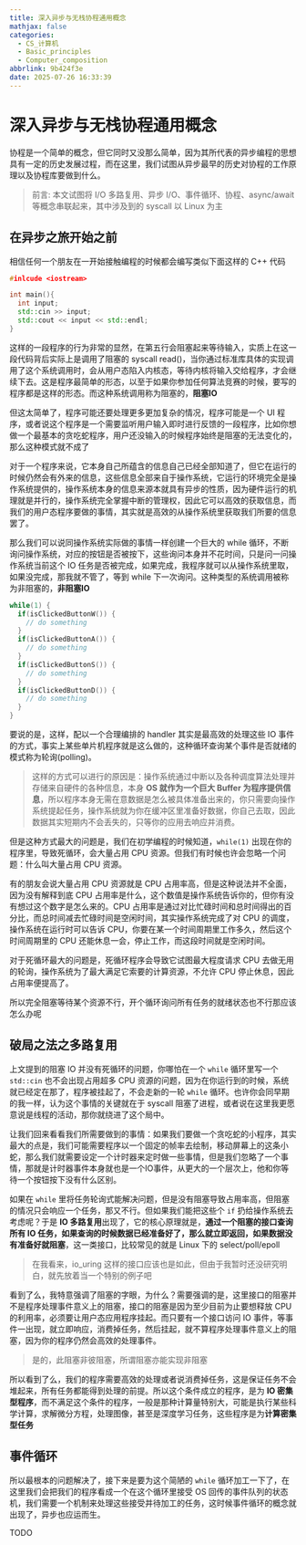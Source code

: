 ```yaml
---
title: 深入异步与无栈协程通用概念
mathjax: false
categories:
  - CS_计算机
  - Basic_principles
  - Computer_composition
abbrlink: 9b424f3e
date: 2025-07-26 16:33:39
---
```


# 深入异步与无栈协程通用概念
协程是一个简单的概念，但它同时又没那么简单，因为其所代表的异步编程的思想具有一定的历史发展过程，而在这里，我们试图从异步最早的历史对协程的工作原理以及协程库要做到什么。

<!--more-->

> 前言: 本文试图将 I/O 多路复用、异步 I/O、事件循环、协程、async/await 等概念串联起来，其中涉及到的 syscall 以 Linux 为主

## 在异步之旅开始之前
相信任何一个朋友在一开始接触编程的时候都会编写类似下面这样的 C++ 代码

```cpp
#inlcude <iostream>

int main(){
  int input;
  std::cin >> input;
  std::cout << input << std::endl; 
}

```

这样的一段程序的行为非常的显然，在第五行会阻塞起来等待输入，实质上在这一段代码背后实际上是调用了阻塞的 syscall read()，当你通过标准库具体的实现调用了这个系统调用时，会从用户态陷入内核态，等待内核将输入交给程序，才会继续下去。这是程序最简单的形态，以至于如果你参加任何算法竞赛的时候，要写的程序都是这样的形态。而这种系统调用称为阻塞的，**阻塞IO**

但这太简单了，程序可能还要处理更多更加复杂的情况，程序可能是一个 UI 程序，或者说这个程序是一个需要监听用户输入即时进行反馈的一段程序，比如你想做一个最基本的贪吃蛇程序，用户还没输入的时候程序始终是阻塞的无法变化的，那么这种模式就不成了

对于一个程序来说，它本身自己所蕴含的信息自己已经全部知道了，但它在运行的时候仍然会有外来的信息，这些信息全部来自于操作系统，它运行的环境完全是操作系统提供的，操作系统本身的信息来源本就具有异步的性质，因为硬件运行的机理就是并行的，操作系统完全掌握中断的管理权，因此它可以高效的获取信息，而我们的用户态程序要做的事情，其实就是高效的从操作系统里获取我们所要的信息罢了。


那么我们可以说同操作系统实际做的事情一样创建一个巨大的 while 循环，不断询问操作系统，对应的按钮是否被按下，这些询问本身并不花时间，只是问一问操作系统当前这个 IO 任务是否被完成，如果完成，我程序就可以从操作系统里取，如果没完成，那我就不管了，等到 while 下一次询问。这种类型的系统调用被称为非阻塞的，**非阻塞IO**


```cpp
while(1) {
  if(isClickedButtonW()) {
    // do something
  }
  if(isClickedButtonA()) {
    // do something
  }
  if(isClickedButtonS()) {
    // do something
  }
  if(isClickedButtonD()) {
    // do something
  }
}
```

要说的是，这样，配以一个合理编排的 handler 其实是最高效的处理这些 IO 事件的方式，事实上某些单片机程序就是这么做的，这种循环查询某个事件是否就绪的模式称为轮询(polling)。

> 这样的方式可以进行的原因是：操作系统通过中断以及各种调度算法处理并存储来自硬件的各种信息，本身 **OS 就作为一个巨大 Buffer 为程序提供信息**，所以程序本身无需在意数据是怎么被具体准备出来的，你只需要向操作系统提起任务，操作系统就为你在缓冲区里准备好数据，你自己去取，因此数据其实短期内不会丢失的，只等你的应用去响应并消费。

但是这种方式最大的问题是，我们在初学编程的时候知道，`while(1)` 出现在你的程序里，导致死循环，会大量占用 CPU 资源。但我们有时候也许会忽略一个问题：什么叫大量占用 CPU 资源。

有的朋友会说大量占用 CPU 资源就是 CPU 占用率高，但是这种说法并不全面，因为没有解释到底 CPU 占用率是什么，这个数值是操作系统告诉你的，但你有没有想过这个数字是怎么来的。CPU 占用率是通过对比忙碌时间和总时间得出的百分比，而总时间减去忙碌时间是空闲时间，其实操作系统完成了对 CPU 的调度，操作系统在运行时可以告诉 CPU，你要在某一个时间周期里工作多久，然后这个时间周期里的 CPU 还能休息一会，停止工作，而这段时间就是空闲时间。

对于死循环最大的问题是，死循环程序会导致它试图最大程度请求 CPU 去做无用的轮询，操作系统为了最大满足它索要的计算资源，不允许 CPU 停止休息，因此占用率便提高了。

所以完全阻塞等待某个资源不行，开个循环询问所有任务的就绪状态也不行那应该怎么办呢

## 破局之法之多路复用
上文提到的阻塞 IO 并没有死循环的问题，你哪怕在一个 `while` 循环里写一个 `std::cin` 也不会出现占用超多 CPU 资源的问题，因为在你运行到的时候，系统就已经定在那了，程序被挂起了，不会走新的一轮 `while` 循环。也许你会同早期的我一样，认为这个事情的关键就在于 syscall 阻塞了进程，或者说在这里我更愿意说是线程的活动，那你就绕进了这个局中。

让我们回来看看我们所需要做到的事情：如果我们要做一个贪吃蛇的小程序，其实最大的点是，我们可能需要程序以一个固定的帧率去绘制，移动屏幕上的这条小蛇，那么我们就需要设定一个计时器来定时做一些事情，但是我们忽略了一个事情，那就是计时器事件本身就也是一个IO事件，从更大的一个层次上，他和你等待一个按钮按下没有什么区别。

如果在 `while` 里将任务轮询式能解决问题，但是没有阻塞导致占用率高，但阻塞的情况只会响应一个任务，那又不行。但如果我们能把这些个 `if` 扔给操作系统去考虑呢？于是 **IO 多路复用**出现了，它的核心原理就是，**通过一个阻塞的接口查询所有 IO 任务，如果查询的时候数据已经准备好了，那么就立即返回，如果数据没有准备好就阻塞**，这一类接口，比较常见的就是 Linux 下的 select/poll/epoll

> 在我看来，io_uring 这样的接口应该也是如此，但由于我暂时还没研究明白，就先放着当一个特别的例子吧

看到了么，我特意强调了阻塞的字眼，为什么？需要强调的是，这里接口的阻塞并不是程序处理事件意义上的阻塞，接口的阻塞是因为至少目前为止要想释放 CPU 的利用率，必须要让用户态应用程序挂起。而只要有一个接口访问 IO 事件，等事件一出现，就立即响应，消费掉任务，然后挂起，就不算程序处理事件意义上的阻塞，因为你的程序仍然会高效的处理事件。

> 是的，此阻塞非彼阻塞，所谓阻塞亦能实现非阻塞

所以看到了么，我们的程序需要高效的处理或者说消费掉任务，这是保证任务不会堆起来，所有任务都能得到处理的前提。所以这个条件成立的程序，是为 **IO 密集型程序**，而不满足这个条件的程序，一般是那种计算量特别大，可能是执行某些科学计算，求解微分方程，处理图像，甚至是深度学习任务，这些程序是为**计算密集型任务**

## 事件循环
所以最根本的问题解决了，接下来是要为这个简陋的 `while` 循环加工一下了，在这里我们会把我们的程序看成一个在这个循环里接受 OS 回传的事件队列的状态机，我们需要一个机制来处理这些接受并待加工的任务，这时候事件循环的概念就出现了，异步也应运而生。

TODO